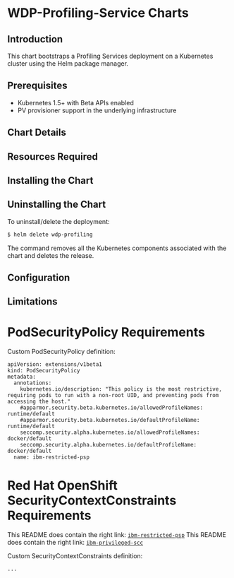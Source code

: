 # WDP-Profiling-Service Charts

## Introduction

This chart bootstraps a Profiling Services deployment on a Kubernetes cluster using the Helm package manager.

## Prerequisites

- Kubernetes 1.5+ with Beta APIs enabled
- PV provisioner support in the underlying infrastructure

## Chart Details

## Resources Required

## Installing the Chart

## Uninstalling the Chart

To uninstall/delete the deployment:

```bash
$ helm delete wdp-profiling
```

The command removes all the Kubernetes components associated with the chart and deletes the release.

## Configuration

## Limitations

# PodSecurityPolicy Requirements

Custom PodSecurityPolicy definition:

```
apiVersion: extensions/v1beta1
kind: PodSecurityPolicy
metadata:
  annotations:
    kubernetes.io/description: "This policy is the most restrictive, requiring pods to run with a non-root UID, and preventing pods from accessing the host."
    #apparmor.security.beta.kubernetes.io/allowedProfileNames: runtime/default
    #apparmor.security.beta.kubernetes.io/defaultProfileName: runtime/default
    seccomp.security.alpha.kubernetes.io/allowedProfileNames: docker/default
    seccomp.security.alpha.kubernetes.io/defaultProfileName: docker/default
  name: ibm-restricted-psp
```

# Red Hat OpenShift SecurityContextConstraints Requirements

This README does contain the right link: [`ibm-restricted-psp`](https://ibm.biz/cpkspec-psp)
This README does contain the right link: [`ibm-privileged-scc`](https://ibm.biz/cpkspec-scc)

Custom SecurityContextConstraints definition:

```
...
```